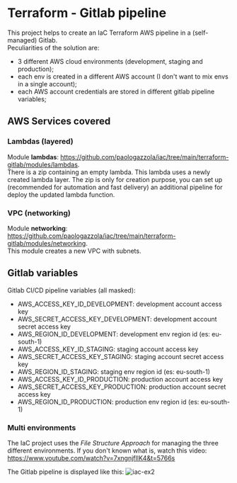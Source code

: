 # Terraform - Gitlab pipeline
This project helps to create an IaC Terraform AWS pipeline in a (self-managed) Gitlab.  
Peculiarities of the solution are:
- 3 different AWS cloud environments (development, staging and production);
- each env is created in a different AWS account (I don't want to mix envs in a single account);
- each AWS account credentials are stored in different gitlab pipeline variables;

## AWS Services covered
### Lambdas (layered)
Module **lambdas**: https://github.com/paologazzola/iac/tree/main/terraform-gitlab/modules/lambdas.  
There is a zip containing an empty lambda. This lambda uses a newly created lambda layer. The zip is only for creation purpose, you can set up (recommended for automation and fast delivery) an additional pipeline for deploy the updated lambda function.

### VPC (networking)
Module **networking**: https://github.com/paologazzola/iac/tree/main/terraform-gitlab/modules/networking.  
This module creates a new VPC with subnets.

## Gitlab variables
Gitlab CI/CD pipeline variables (all masked):
- AWS_ACCESS_KEY_ID_DEVELOPMENT: development account access key
- AWS_SECRET_ACCESS_KEY_DEVELOPMENT: development account secret access key
- AWS_REGION_ID_DEVELOPMENT: development env region id (es: eu-south-1)
- AWS_ACCESS_KEY_ID_STAGING: staging account access key
- AWS_SECRET_ACCESS_KEY_STAGING: staging account secret access key
- AWS_REGION_ID_STAGING: staging env region id (es: eu-south-1)
- AWS_ACCESS_KEY_ID_PRODUCTION: production account access key
- AWS_SECRET_ACCESS_KEY_PRODUCTION: production account secret access key
- AWS_REGION_ID_PRODUCTION: production env region id (es: eu-south-1)

### Multi environments
The IaC project uses the _File Structure Approach_ for managing the three different environments. If you don't known what is, watch this video: https://www.youtube.com/watch?v=7xngnjfIlK4&t=5766s

The Gitlab pipeline is displayed like this:
![iac-ex2](https://github.com/paologazzola/iac/assets/26058077/2ecfabb8-4de1-4eee-903b-dca5cc728fd6)


